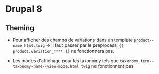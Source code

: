 # Drupal 8 

## Theming
* Pour afficher des champs de variations dans un template ```product--name.html.twig``` => Il faut passer par le preprocess,
```{{ product.variation_**** }}``` ne fonctionnera pas.

* Les modes d'affichage pour les taxonomy tels que ```taxonomy_term--taxonomy-name--view-mode.html.twig``` ne fonctionnent pas.
